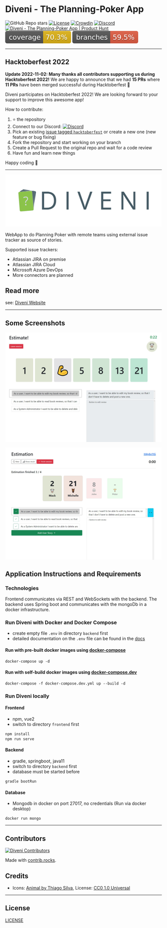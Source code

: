 # Diveni - The Planning-Poker App

![GitHub Repo stars](https://img.shields.io/github/stars/Sybit-Education/Diveni?style=social)
[![License](https://img.shields.io/badge/license-GNU%20AGPL%20v3-blue.svg)](LICENSE)
[![Crowdin](https://badges.crowdin.net/diveni/localized.svg)](https://crowdin.com/project/diveni)
[![Discord](https://img.shields.io/discord/935641426216222730?color=%237289DA&label=Discord&logo=Discord&logoColor=%237289DA)](https://discord.gg/7JmRyn5dc6)
<a href="https://www.producthunt.com/posts/diveni?utm_source=badge-featured&utm_medium=badge&utm_souce=badge-diveni" target="_blank"><img src="https://api.producthunt.com/widgets/embed-image/v1/featured.svg?post_id=361171&theme=light" alt="Diveni - The&#0032;Planning&#0045;Poker&#0032;App | Product Hunt" style="width: 125px; height: 27px;" width="125" height="27" /></a>
![Code Coverage Lines](.github/badges/jacoco.svg)
![Code Coverage Branches](.github/badges/branches.svg)

---

## Hacktoberfest 2022

**Update 2022-11-02: Many thanks all contributors supporting us during Hacktoberfest 2022!** We are happy to announce that we had **15 PRs** where **11 PRs** have been merged successful during Hacktoberfest 🚀 


Diveni participates on Hacktoberfest 2022! We are looking forward to your support to improve this awesome app!

How to contribute:
1) ⭐ the repository
2) Connect to our Discord: [![Discord](https://img.shields.io/discord/935641426216222730?color=%237289DA&label=Discord&logo=Discord&logoColor=%237289DA)](https://discord.gg/7JmRyn5dc6)
3) Pick an existing [issue tagged `hacktoberfest`](https://github.com/Sybit-Education/Diveni/issues?q=is%3Aissue+is%3Aopen+label%3Ahacktoberfest) or create a new one (new feature or bug fixing)
4) Fork the repository and start working on your branch
5) Create a Pull Request to the original repo and wait for a code review
6) Have fun and learn new things

Happy coding 🚀


---

![DIVENI Logo](docs/assets/diveni_banner.png)

WebApp to do Planning Poker with remote teams using external issue tracker as source of stories.

Supported issue trackers:

- Atlassian JIRA on premise
- Atlassian JIRA Cloud
- Microsoft Azure DevOps
- More connectors are planned

## Read more

see: [Diveni Website](https://sybit-education.github.io/Diveni/)


---

## Some Screenshots

![Voters view of voted story](docs/img/userEstimationVoted.png)

![Host view voted story](docs/img/hostEstimationFinished.png)


## Application Instructions and Requirements

### Technologies

Frontend communicates via REST and WebSockets with the backend.
The backend uses Spring boot and communicates with the mongoDb in a docker infrastructure.

### Run Diveni with Docker and Docker Compose

- create empty file ``.env`` in directory ``backend`` first
- detailed documentation on the ``.env`` file can be found in the [docs](https://github.com/Sybit-Education/Diveni/blob/main/docs/guide/install.md)

#### Run with pre-built docker images using [docker-compose](https://github.com/Sybit-Education/Diveni/blob/main/docker-compose.yml)
```shell
docker-compose up -d
```
#### Run with self-build docker images using [docker-compose.dev](https://github.com/Sybit-Education/Diveni/blob/main/docker-compose.dev.yml)
```shell
docker-compose -f docker-compose.dev.yml up --build -d
```

### Run Diveni locally

#### Frontend
- npm, vue2
- switch to directory ``frontend`` first

```shell
npm install
npm run serve
```
 
#### Backend

- gradle, springboot, java11
- switch to directory ``backend`` first
- database must be started before

```shell
gradle bootRun
```

#### Database

- Mongodb in docker on port 27017, no credentials (Run via docker desktop)

```shell
docker run mongo
```

---

## Contributors

[![Diveni Contributors](https://contrib.rocks/image?repo=Sybit-Education/Diveni)](https://github.com/Sybit-Education/Diveni/graphs/contributors)

Made with [contrib.rocks](https://contrib.rocks).

## Credits

- Icons: [Animal by Thiago Silva](https://www.iconfinder.com/iconsets/animals-105), License: [CC0 1.0 Universal](https://creativecommons.org/publicdomain/zero/1.0/)

---

## License

[LICENSE](LICENSE)
